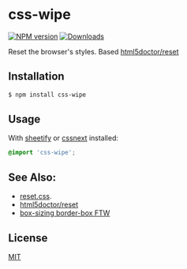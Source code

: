 # css-wipe
[![NPM version][npm-image]][npm-url]
[![Downloads][downloads-image]][downloads-url]

Reset the browser's styles. Based
[html5doctor/reset](http://html5doctor.com/html-5-reset-stylesheet/)

## Installation
```sh
$ npm install css-wipe
```

## Usage
With [sheetify](https://github.com/sheetify/sheetify) or
[cssnext](https://github.com/cssnext/cssnext) installed:
```css
@import 'css-wipe';
```

## See Also:
- [reset.css](http://meyerweb.com/eric/tools/css/reset/).
- [html5doctor/reset](http://html5doctor.com/html-5-reset-stylesheet/)
- [box-sizing border-box FTW](http://www.paulirish.com/2012/box-sizing-border-box-ftw/)

## License
[MIT](https://tldrlegal.com/license/mit-license)

[npm-image]: https://img.shields.io/npm/v/css-wipe.svg?style=flat-square
[npm-url]: https://npmjs.org/package/css-wipe
[downloads-image]: http://img.shields.io/npm/dm/css-wipe.svg?style=flat-square
[downloads-url]: https://npmjs.org/package/css-wipe
